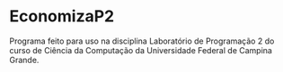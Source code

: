 # EconomizaP2

Programa feito para uso na disciplina Laboratório de Programação 2 do curso de Ciência da Computação da Universidade Federal de Campina Grande.
